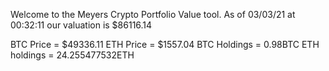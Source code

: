 Welcome to the Meyers Crypto Portfolio Value tool. 
As of 03/03/21 at 00:32:11 our valuation is $86116.14 

BTC Price = $49336.11
 ETH Price = $1557.04
BTC Holdings = 0.98BTC
 ETH holdings = 24.255477532ETH 

